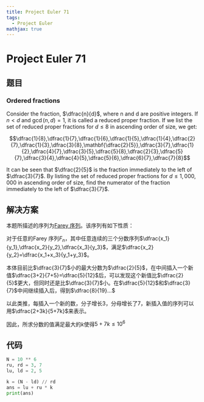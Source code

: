 ```yaml
---
title: Project Euler 71
tags:
  - Project Euler
mathjax: true
---
```

<escape><!-- more --></escape>

# Project Euler 71
## 题目
### Ordered fractions
Consider the fraction, $\dfrac{n}{d}$, where n and d are positive integers. If $n<d$ and $\gcd(n,d)=1$, it is called a reduced proper fraction.
If we list the set of reduced proper fractions for $d \leq 8$ in ascending order of size, we get:

$$\dfrac{1}{8},\dfrac{1}{7},\dfrac{1}{6},\dfrac{1}{5},\dfrac{1}{4},\dfrac{2}{7},\dfrac{1}{3},\dfrac{3}{8},\mathbf{\dfrac{2}{5}},\dfrac{3}{7},\dfrac{1}{2},\dfrac{4}{7},\dfrac{3}{5},\dfrac{5}{8},\dfrac{2}{3},\dfrac{5}{7},\dfrac{3}{4},\dfrac{4}{5},\dfrac{5}{6},\dfrac{6}{7},\dfrac{7}{8}$$

It can be seen that $\dfrac{2}{5}$ is the fraction immediately to the left of $\dfrac{3}{7}$.
By listing the set of reduced proper fractions for $d \leq 1,000,000$ in ascending order of size, find the numerator of the fraction immediately to the left of $\dfrac{3}{7}$.

## 解决方案
本题所描述的序列为[Farey 序列](https://en.wikipedia.org/wiki/Farey_sequence)。该序列有如下性质：

对于任意的Farey 序列$F_n$，其中任意连续的三个分数序列$\dfrac{x_1}{y_1},\dfrac{x_2}{y_2},\dfrac{x_3}{y_3}$，满足$\dfrac{x_2}{y_2}=\dfrac{x_1+x_3}{y_1+y_3}$。

本体目前比$\dfrac{3}{7}$小的最大分数为$\dfrac{2}{5}$，在中间插入一个新值$\dfrac{3+2}{7+5}=\dfrac{5}{12}$后，可以发现这个新值比$\dfrac{2}{5}$更大，但同时还是比$\dfrac{3}{7}$小。在$\dfrac{5}{12}$和$\dfrac{3}{7}$中间继续插入后，得到$\dfrac{8}{19}...$

以此类推，每插入一个新的数，分子增长$3$，分母增长了$7$，新插入值的序列可以用$\dfrac{2+3k}{5+7k}$来表示。

因此，所求分数的值满足最大的$k$使得$5+7k\leq 10^6$

## 代码

```py
N = 10 ** 6
ru, rd = 3, 7
lu, ld = 2, 5

k = (N - ld) // rd
ans = lu + ru * k
print(ans)

```
